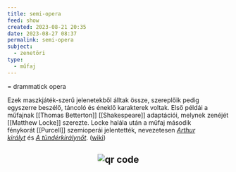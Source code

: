 ```yaml
---
title: semi-opera
feed: show
created: 2023-08-21 20:35
date: 2023-08-27 08:37
permalink: semi-opera
subject:
  - zenetöri
type:
  - műfaj
---
```

= drammatick opera

Ezek maszkjáték-szerű jelenetekből álltak össze, szereplőik pedig egyszerre beszélő, táncoló és éneklő karakterek voltak. Első példái a műfajnak [[Thomas Betterton]] [[Shakespeare]] adaptációi, melynek zenéjét [[Matthew Locke]] szerezte. Locke halála után a műfaj második fénykorát [[Purcell]] szemioperái jelentették, nevezetesen _[Arthur királyt](https://www.wikiwand.com/hu/Art%C3%BAr_kir%C3%A1ly_(opera) "Artúr király (opera)")_ és _[A tündérkirálynőt](https://www.wikiwand.com/hu/A_T%C3%BCnd%C3%A9rkir%C3%A1lyn%C5%91 "A Tündérkirálynő")_. ([wiki](https://www.wikiwand.com/hu/Szemiopera))



## <p style="text-align: center;"><img src="https://chart.googleapis.com/chart?cht=qr&chl=https://notes.andrasdenes.com/semi-opera&chs=180x180&choe=UTF-8&chld=L|2" alt="qr code"></p>

